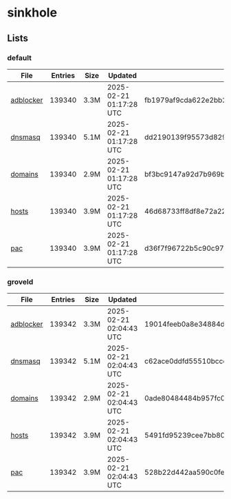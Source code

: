 # sinkhole

## Lists

### default

|File|Entries|Size|Updated|Hash|
|-|-|-|-|-|
|[adblocker](https://raw.githubusercontent.com/groveld/sinkhole/lists/default/adblocker.txt)|139340|3.3M|2025-02-21 01:17:28 UTC|fb1979af9cda622e2bb2391cf64a913554acc2501105631ca2972aeef3559ef7|
|[dnsmasq](https://raw.githubusercontent.com/groveld/sinkhole/lists/default/dnsmasq.txt)|139340|5.1M|2025-02-21 01:17:28 UTC|dd2190139f95573d82916ddb6eb501f6b3d9aa3286a196ba76fb04551ce5af96|
|[domains](https://raw.githubusercontent.com/groveld/sinkhole/lists/default/domains.txt)|139340|2.9M|2025-02-21 01:17:28 UTC|bf3bc9147a92d7b969bb7f6fa0384a0c79843d4a630dad451244658ae5dcdbdd|
|[hosts](https://raw.githubusercontent.com/groveld/sinkhole/lists/default/hosts.txt)|139340|3.9M|2025-02-21 01:17:28 UTC|46d68733ff8df8e72a227b183f1802f14491343fcad869e5482c88000e5e8156|
|[pac](https://raw.githubusercontent.com/groveld/sinkhole/lists/default/pac.txt)|139340|3.9M|2025-02-21 01:17:28 UTC|d36f7f96722b5c90c97d9fbe8cee8daf08bbe455220d3a8aeadb887d906b6438|

### groveld

|File|Entries|Size|Updated|Hash|
|-|-|-|-|-|
|[adblocker](https://raw.githubusercontent.com/groveld/sinkhole/lists/groveld/adblocker.txt)|139342|3.3M|2025-02-21 02:04:43 UTC|19014feeb0a8e34884de20c15eb15929962be278698cb7e4b4f7105ea93319db|
|[dnsmasq](https://raw.githubusercontent.com/groveld/sinkhole/lists/groveld/dnsmasq.txt)|139342|5.1M|2025-02-21 02:04:43 UTC|c62ace0ddfd55510bccd7ad69cb0824e0bfc5bd0543bff59faaaed55fc9ed1bc|
|[domains](https://raw.githubusercontent.com/groveld/sinkhole/lists/groveld/domains.txt)|139342|2.9M|2025-02-21 02:04:43 UTC|0ade80484484b957fc06c212629208110913b8c3e226fe4ea0cd37d9ea2b0e81|
|[hosts](https://raw.githubusercontent.com/groveld/sinkhole/lists/groveld/hosts.txt)|139342|3.9M|2025-02-21 02:04:43 UTC|5491fd95239cee7bb80820cf80240dadb29cc1e0d9aab18da1853ea7ba045a1a|
|[pac](https://raw.githubusercontent.com/groveld/sinkhole/lists/groveld/pac.txt)|139342|3.9M|2025-02-21 02:04:43 UTC|528b22d442aa590c0fe2017b1ab160bb47bdfbe1fc3395e6ee0b02b83a08587d|
